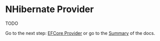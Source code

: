 # NHibernate Provider

TODO

Go to the next step: [EFCore Provider](https://github.com/dogcane/ECO/blob/master/docs/Providers-EF.md) or go to the [Summary](https://github.com/dogcane/ECO/blob/master/docs/Summary.md) of the docs.
